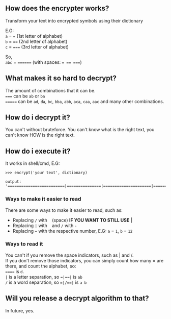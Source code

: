 ## How does the encrypter works?
Transform your text into encrypted symbols using their dictionary

E.G:<br>
`a` = `=` (1st letter of alphabet)<br>
`b` = `==` (2nd letter of alphabet)<br>
`c` = `===` (3rd letter of alphabet)

So,<br>
`abc` = `======` (with spaces: `= == ===`)

## What makes it so hard to decrypt?
The amount of combinations that it can be.<br>
`===` can be `ab` or `ba`<br>
`=====` can be `ad`, `da`, `bc`, `bba`, `abb`, `aca`, `caa`, `aac` and many other combinations.

## How do i decrypt it?
You can't without bruteforce. You can't know what is the right text, you can't know HOW is the right text.

## How do i execute it?
It works in shell/cmd, E.G:<br>
```shell
>>> encrypt('your text', dictionary)

output: '=========================|===============|=====================|==================|/====================|=====|========================|====================|'
```

### Ways to make it easier to read
There are some ways to make it easier to read, such as:
- Replacing `/` with ` ` (space) **IF YOU WANT TO STILL USE |**
- Replacing `|` with ` ` and `/` with `-`
- Replacing `=` with the respective number, E.G: `a` = `1`, `b` = `12`

### Ways to read it
You can't if you remove the space indicators, such as | and /.<br>
If you don't remove those indicators, you can simply count how many = are there, and count the alphabet, so:<br>
`====` is `d`.<br>
`|` is a letter separation, so `=|==|` is `ab`<br>
`/` is a word separation, so `=|/==|` is `a b`

## Will you release a decrypt algorithm to that?
In future, yes.

